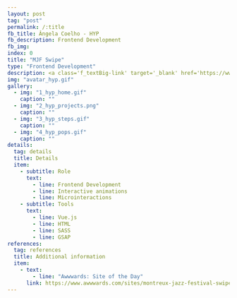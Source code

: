 ```yaml
---
layout: post
tag: "post"
permalink: /:title
fb_title: Ângela Coelho - HYP
fb_description: Frontend Development
fb_img:
index: 0
title: "MJF Swipe"
type: "Frontend Development"
description: ​<a class='f_textBig-link' target='_blank' href='https://www.montreuxjazzfestival.com/en/'>Montreux Jazz Festival​</a>
img: "avatar_hyp.gif"
gallery:
  - img: "1_hyp_home.gif"
    caption: ""
  - img: "2_hyp_projects.png"
    caption: ""
  - img: "3_hyp_steps.gif"
    caption: ""
  - img: "4_hyp_pops.gif"
    caption: ""
details:
  tag: details
  title: Details
  item:
    - subtitle: Role
      text:
        - line: Frontend Development
        - line: Interactive animations
        - line: Microinteractions
    - subtitle: Tools
      text:
        - line: Vue.js
        - line: HTML
        - line: SASS
        - line: GSAP
references:
  tag: references
  title: Additional information
  item:
    - text:
        - line: "Awwwards: Site of the Day"
      link: https://www.awwwards.com/sites/montreux-jazz-festival-swipe
---
```

